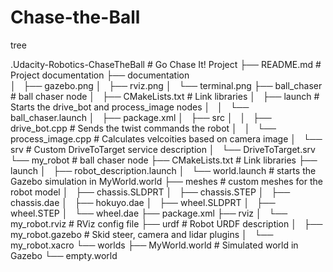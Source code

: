 # Chase-the-Ball

tree

.Udacity-Robotics-ChaseTheBall                  # Go Chase It! Project
├── README.md                                   # Project documentation
├── documentation                               
│   ├── gazebo.png
│   ├── rviz.png
│   └── terminal.png
├── ball_chaser                                 # ball chaser node
│   ├── CMakeLists.txt                          # Link libraries
│   ├── launch                                  # Starts the drive_bot and process_image nodes
│   │   └── ball_chaser.launch
│   ├── package.xml
│   ├── src
│   │   ├── drive_bot.cpp                       # Sends the twist commands the robot
│   │   └── process_image.cpp                   # Calculates velcoities based on camera image
│   └── srv                                     # Custom DriveToTarget service description
│       └── DriveToTarget.srv
└── my_robot                                    # ball chaser node
    ├── CMakeLists.txt                          # Link libraries
    ├── launch
    │   ├── robot_description.launch
    │   └── world.launch                        # starts the Gazebo simulation in MyWorld.world
    ├── meshes                                  # custom meshes for the robot model
    │   ├── chassis.SLDPRT
    │   ├── chassis.STEP
    │   ├── chassis.dae
    │   ├── hokuyo.dae
    │   ├── wheel.SLDPRT
    │   ├── wheel.STEP
    │   └── wheel.dae
    ├── package.xml
    ├── rviz
    │   └── my_robot.rviz                       # RViz config file
    ├── urdf                                    # Robot URDF description
    │   ├── my_robot.gazebo                     # Skid steer, camera and lidar plugins
    │   └── my_robot.xacro
    └── worlds
        ├── MyWorld.world                       # Simulated world in Gazebo
        └── empty.world


